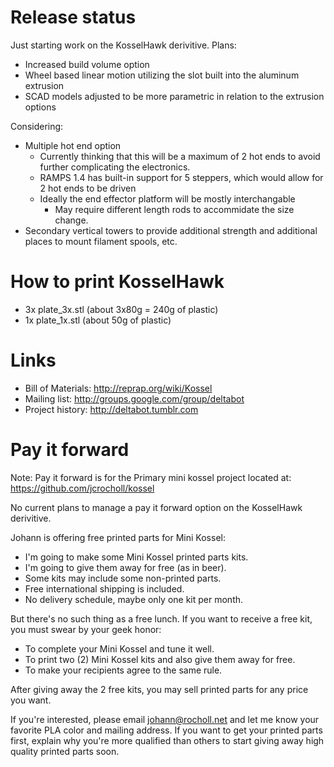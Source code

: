 Release status
==============

Just starting work on the KosselHawk derivitive.
Plans:
- Increased build volume option
- Wheel based linear motion utilizing the slot built into the aluminum extrusion
- SCAD models adjusted to be more parametric in relation to the extrusion options

Considering:
- Multiple hot end option
  - Currently thinking that this will be a maximum of 2 hot ends to avoid further complicating the electronics.
  - RAMPS 1.4 has built-in support for 5 steppers, which would allow for 2 hot ends to be driven
  - Ideally the end effector platform will be mostly interchangable
    - May require different length rods to accommidate the size change.
- Secondary vertical towers to provide additional strength and additional places to mount filament spools, etc.

How to print KosselHawk
========================

* 3x plate_3x.stl (about 3x80g = 240g of plastic)
* 1x plate_1x.stl (about 50g of plastic)

Links
=====

* Bill of Materials: http://reprap.org/wiki/Kossel
* Mailing list: http://groups.google.com/group/deltabot
* Project history: http://deltabot.tumblr.com

Pay it forward
==============

Note:   Pay it forward is for the Primary mini kossel project located at:
  https://github.com/jcrocholl/kossel

No current plans to manage a pay it forward option on the KosselHawk derivitive.

Johann is offering free printed parts for Mini Kossel:

* I'm going to make some Mini Kossel printed parts kits.
* I'm going to give them away for free (as in beer).
* Some kits may include some non-printed parts.
* Free international shipping is included.
* No delivery schedule, maybe only one kit per month.

But there's no such thing as a free lunch. If you want to receive a
free kit, you must swear by your geek honor:

* To complete your Mini Kossel and tune it well.
* To print two (2) Mini Kossel kits and also give them away for free.
* To make your recipients agree to the same rule.

After giving away the 2 free kits, you may sell printed parts for any
price you want.

If you're interested, please email johann@rocholl.net and let me know
your favorite PLA color and mailing address. If you want to get your
printed parts first, explain why you're more qualified than others to
start giving away high quality printed parts soon.
